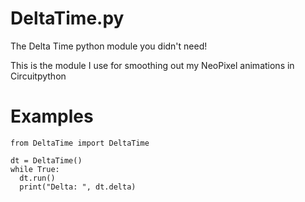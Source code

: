 # DeltaTime.py
The Delta Time python module you didn't need!

This is the module I use for smoothing out my NeoPixel animations in Circuitpython

# Examples
```
from DeltaTime import DeltaTime

dt = DeltaTime()
while True:
  dt.run()
  print("Delta: ", dt.delta)
```
